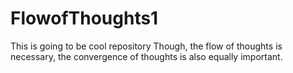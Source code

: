 # FlowofThoughts1
This is going to be cool repository
Though, the flow of thoughts is necessary, the convergence of thoughts is also equally important.
